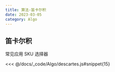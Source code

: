 ```yaml
---
title: 算法-笛卡尔积
date: 2023-03-05
category: Algo
---
```


## 笛卡尔积

常见应用 SKU 选择器

<<< @/docs/_code/Algo/descartes.js#snippet{15}
